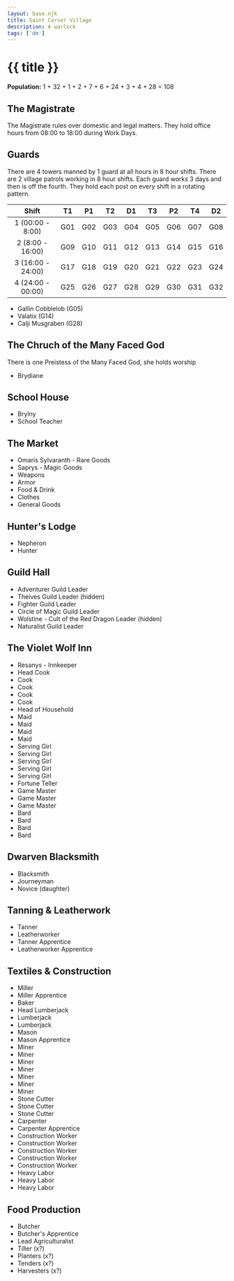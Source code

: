 ```yaml
---
layout: base.njk
title: Saint Carver Village
description: A warlock
tags: ['dm']
---
```


# {{ title }}

**Population:** 1 + 32 + 1 + 2 + 7 + 6 + 24 + 3 + 4 + 28 = 108

## The Magistrate

The Magistrate rules over domestic and legal matters.  They hold office hours from 08:00 to 18:00 during Work Days.

## Guards

There are 4 towers manned by 1 guard at all hours in 8 hour shifts.  There are 2 village patrols working in 8 hour shifts. Each guard works 3 days and then is off the fourth.  They hold each post on every shift in a rotating pattern.  

| Shift | T1 | P1 | T2 | D1 | T3 | P2 | T4 | D2 |
|:---:|:---:|:---:|:---:|:---:|:---:|:---:|:---:|:---:|
| 1 (00:00 - 8:00) | G01 | G02 | G03 | G04 | G05 | G06 | G07 | G08 |
| 2 (8:00 - 16:00) | G09 | G10 | G11 | G12 | G13 | G14 | G15 | G16 |
| 3 (16:00 - 24:00) | G17 | G18 | G19 | G20 | G21 | G22 | G23 | G24 |
| 4 (24:00 - 00:00) | G25 | G26 | G27 | G28 | G29 | G30 | G31 | G32 |

* Gallin Cobblelob (G05)
* Valatix (G14)
* Calji Musgraben (G28)


## The Chruch of the Many Faced God

There is one Preistess of the Many Faced God, she holds worship

* Brydiane

## School House

* Brylny
* School Teacher

## The Market

* Omaris Sylvaranth - Rare Goods
* Saprys - Magic Goods
* Weapons
* Armor
* Food & Drink
* Clothes
* General Goods

## Hunter's Lodge

* Nepheron
* Hunter

## Guild Hall

* Adventurer Guild Leader
* Theives Guild Leader (hidden)
* Fighter Guild Leader
* Circle of Magic Guild Leader
* Wolstine - Cult of the Red Dragon Leader (hidden)
* Naturalist Guild Leader

## The Violet Wolf Inn

* Resanys - Innkeeper
* Head Cook 
* Cook
* Cook
* Cook
* Cook
* Head of Household
* Maid
* Maid
* Maid
* Maid
* Serving Girl
* Serving Girl
* Serving Girl
* Serving Girl
* Serving Girl
* Fortune Teller
* Game Master
* Game Master
* Game Master
* Bard
* Bard
* Bard
* Bard

## Dwarven Blacksmith

* Blacksmith
* Journeyman
* Novice (daughter)

## Tanning & Leatherwork

* Tanner
* Leatherworker
* Tanner Apprentice
* Leatherworker Apprentice

## Textiles & Construction

* Miller 
* Miller Apprentice
* Baker
* Head Lumberjack
* Lumberjack
* Lumberjack
* Mason
* Mason Apprentice
* Miner
* Miner
* Miner
* Miner
* Miner
* Miner
* Miner
* Stone Cutter
* Stone Cutter
* Stone Cutter
* Carpenter
* Carpenter Apprentice
* Construction Worker
* Construction Worker
* Construction Worker
* Construction Worker
* Construction Worker
* Heavy Labor
* Heavy Labor
* Heavy Labor

## Food Production

* Butcher
* Butcher's Apprentice
* Lead Agriculturalist
* Tiller (x?)
* Planters (x?)
* Tenders (x?)
* Harvesters (x?)